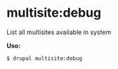 # multisite:debug
List all multisites available in system

**Uso:**
```
$ drupal multisite:debug 
```
